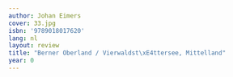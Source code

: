 ```yaml
---
author: Johan Eimers
cover: 33.jpg
isbn: '9789018017620'
lang: nl
layout: review
title: "Berner Oberland / Vierwaldst\xE4ttersee, Mittelland"
year: 0
---
```


